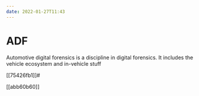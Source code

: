 ```yaml
---
date: 2022-01-27T11:43
---
```


# ADF

Automotive digital forensics is a discipline in digital forensics. It includes the vehicle ecosystem and in-vehicle stuff

[[75426fb1]]#

[[abb60b60]]


